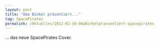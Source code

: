 ```yaml
---
layout: post
title: "Oma Binkel präsentiert..."
tag: SpacePirates
permalink: /Aktuelles/2012-02-16-OmaBinkelpraesentiert-spacepirates
---
```


... das neue SpacePirates Cover.
